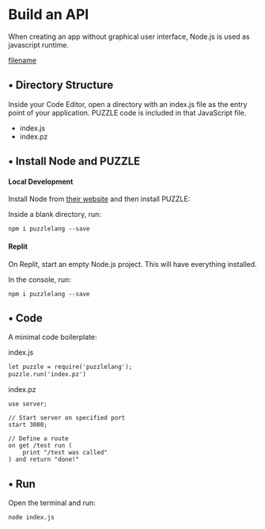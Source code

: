 # Build an API

When creating an app without graphical user interface, Node.js is used as javascript runtime.

[filename](code-editor.md ':include')

## • Directory Structure

Inside your Code Editor, open a directory with an index.js file as the entry point of your application. PUZZLE code is included in that JavaScript file.

* index.js
* index.pz


## • Install Node and PUZZLE

<!-- tabs:start -->

#### **Local Development**

Install Node from [their website](https://nodejs.org/en) and then install PUZZLE:

Inside a blank directory, run:

```shell
npm i puzzlelang --save
```


#### **Replit**

On Replit, start an empty Node.js project. This will have everything installed.

In the console, run:

```shell
npm i puzzlelang --save
```

<!-- tabs:end -->


## • Code

A minimal code boilerplate:

index.js
```html
let puzzle = require('puzzlelang');
puzzle.run('index.pz')
```

index.pz
```puzzle
use server;

// Start server on specified port
start 3000;

// Define a route
on get /test run (
	print "/test was called"
) and return "done!"
```

## • Run

Open the terminal and run:

```shell
node index.js
```
